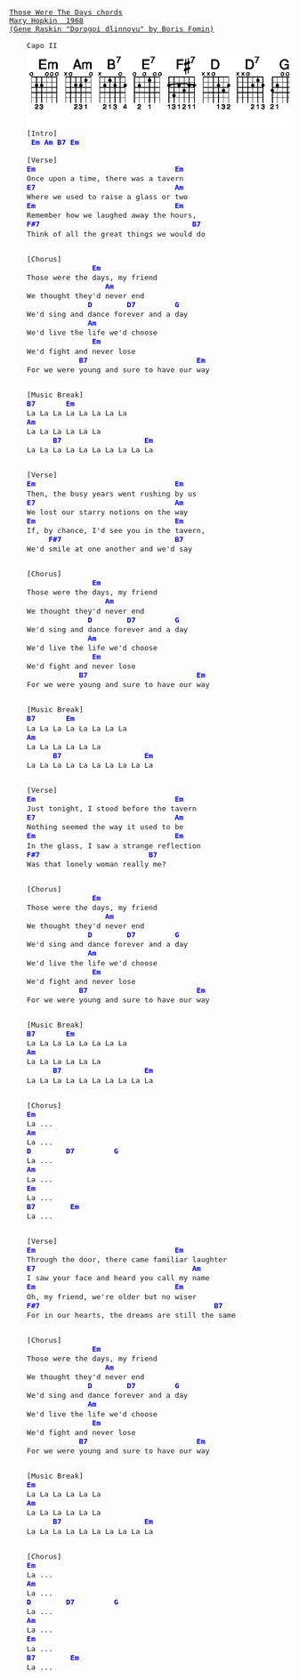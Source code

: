 <style>

pre {
  font-size: 13px; 
  font-family: Roboto Mono, monospace;
}

.chord {
  -webkit-tap-highlight-color: transparent;
  -webkit-box-direction: normal;
  line-height: 1.4em;
  font-size: 13px;
  font-family: "Roboto Mono", monospace;
  box-sizing: inherit;
  font-weight: 700;
  cursor: default;
  display: inline-block;
  padding: .1em .5em .15em;
  margin: -.1em -.5em -.15em;
  border-radius: 2px;
  position: relative;
  color: rgb(0, 0, 255);
}
</style>

<code>
  <pre>
    <a href="https://tabs.ultimate-guitar.com/tab/mary-hopkin/those-were-the-days-chords-1054310"><div>Those Were The Days chords</div><div>Mary Hopkin  1968</div><div>(Gene Raskin "Dorogoi dlinnoyu" by Boris Fomin)</div></a>
    <span>Capo II</span>
    <span><img src="./chords.jpg"/><span>
    <span>[Intro]</span>    </span></span>
    <span> </span><span><span class="chord">Em</span> <span class="chord">Am</span> <span class="chord">B7</span> <span class="chord">Em</span>    </span>
    <span> </span>
    <span><span><span>[Verse]</span></span></span>
    <span><span><span class="chord">Em</span>                                <span class="chord">Em</span>    </span>
    <span>Once upon a time, there was a tavern</span></span>
    <span><span><span class="chord">E7</span>                                <span class="chord">Am</span>    </span>
    <span>Where we used to raise a glass or two    </span></span>
    <span><span><span class="chord">Em</span>                                <span class="chord">Em</span>    </span>
    <span>Remember how we laughed away the hours,    </span></span>
    <span><span><span class="chord">F#7</span>                                   <span class="chord">B7</span>    </span>
    <span>Think of all the great things we would do    </span></span>
    <span> </span>
    <span><span>
    <span>[Chorus]</span>    </span></span>
    <span><span>               <span class="chord">Em</span>    </span>
    <span>Those were the days, my friend    </span></span>
    <span><span>                  <span class="chord">Am</span>    </span>
    <span>We thought they'd never end    </span></span>
    <span><span>              <span class="chord">D</span>        <span class="chord">D7</span>         <span class="chord">G</span>    </span>
    <span>We'd sing and dance forever and a day    </span></span>
    <span><span>              <span class="chord">Am</span>    </span>
    <span>We'd live the life we'd choose    </span></span>
    <span><span>               <span class="chord">Em</span>    </span>
    <span>We'd fight and never lose    </span></span>
    <span><span>            <span class="chord">B7</span>                         <span class="chord">Em</span>    </span>
    <span>For we were young and sure to have our way    </span></span>
    <span> </span>
    <span><span>
    <span>[Music Break]</span>    </span></span>
    <span><span><span class="chord">B7</span>       <span class="chord">Em</span>    </span>
    <span>La La La La La La La La    </span></span>
    <span><span><span class="chord">Am</span>    </span>
    <span>La La La La La La    </span></span>
    <span><span>      <span class="chord">B7</span>                   <span class="chord">Em</span>    </span>
    <span>La La La La La La La La La La    </span></span>
    <span> </span>
    <span><span>
    <span>[Verse]</span>    </span></span>
    <span><span><span class="chord">Em</span>                                <span class="chord">Em</span>    </span>
    <span>Then, the busy years went rushing by us    </span></span>
    <span><span><span class="chord">E7</span>                                <span class="chord">Am</span>    </span>
    <span>We lost our starry notions on the way    </span></span>
    <span><span><span class="chord">Em</span>                                <span class="chord">Em</span>    </span>
    <span>If, by chance, I'd see you in the tavern,    </span></span>
    <span><span>     <span class="chord">F#7</span>                          <span class="chord">B7</span>    </span>
    <span>We'd smile at one another and we'd say    </span></span>
    <span> </span>
    <span><span>
    <span>[Chorus]</span>    </span></span>
    <span><span>               <span class="chord">Em</span>    </span>
    <span>Those were the days, my friend    </span></span>
    <span><span>                  <span class="chord">Am</span>    </span>
    <span>We thought they'd never end    </span></span>
    <span><span>              <span class="chord">D</span>        <span class="chord">D7</span>         <span class="chord">G</span>    </span>
    <span>We'd sing and dance forever and a day    </span></span>
    <span><span>              <span class="chord">Am</span>    </span>
    <span>We'd live the life we'd choose    </span></span>
    <span><span>               <span class="chord">Em</span>    </span>
    <span>We'd fight and never lose    </span></span>
    <span><span>            <span class="chord">B7</span>                         <span class="chord">Em</span>    </span>
    <span>For we were young and sure to have our way    </span></span>
    <span> </span>
    <span><span>
    <span>[Music Break]</span>    </span></span>
    <span><span><span class="chord">B7</span>       <span class="chord">Em</span>    </span>
    <span>La La La La La La La La    </span></span>
    <span><span><span class="chord">Am</span>    </span>
    <span>La La La La La La    </span></span>
    <span><span>      <span class="chord">B7</span>                   <span class="chord">Em</span>    </span>
    <span>La La La La La La La La La La    </span></span>
    <span> </span>
    <span><span>
    <span>[Verse]</span>    </span></span>
    <span><span><span class="chord">Em</span>                                <span class="chord">Em</span>    </span>
    <span>Just tonight, I stood before the tavern    </span></span>
    <span><span><span class="chord">E7</span>                                <span class="chord">Am</span>    </span>
    <span>Nothing seemed the way it used to be    </span></span>
    <span><span><span class="chord">Em</span>                                <span class="chord">Em</span>    </span>
    <span>In the glass, I saw a strange reflection    </span></span>
    <span><span><span class="chord">F#7</span>                         <span class="chord">B7</span>    </span>
    <span>Was that lonely woman really me?    </span></span>
    <span> </span>
    <span><span>
    <span>[Chorus]</span>    </span></span>
    <span><span>               <span class="chord">Em</span>    </span>
    <span>Those were the days, my friend    </span></span>
    <span><span>                  <span class="chord">Am</span>    </span>
    <span>We thought they'd never end    </span></span>
    <span><span>              <span class="chord">D</span>        <span class="chord">D7</span>         <span class="chord">G</span>    </span>
    <span>We'd sing and dance forever and a day    </span></span>
    <span><span>              <span class="chord">Am</span>    </span>
    <span>We'd live the life we'd choose    </span></span>
    <span><span>               <span class="chord">Em</span>    </span>
    <span>We'd fight and never lose    </span></span>
    <span><span>            <span class="chord">B7</span>                         <span class="chord">Em</span>    </span>
    <span>For we were young and sure to have our way    </span></span>
    <span> </span>
    <span><span>
    <span>[Music Break]</span>    </span></span>
    <span><span><span class="chord">B7</span>       <span class="chord">Em</span>    </span>
    <span>La La La La La La La La    </span></span>
    <span><span><span class="chord">Am</span>    </span>
    <span>La La La La La La    </span></span>
    <span><span>      <span class="chord">B7</span>                   <span class="chord">Em</span>    </span>
    <span>La La La La La La La La La La    </span></span>
    <span> </span>
    <span><span>
    <span>[Chorus]</span>    </span></span>
    <span><span><span class="chord">Em</span>    </span>
    <span>La ...</span></span>
    <span><span><span class="chord">Am</span>    </span>
    <span>La ...</span></span>
    <span><span><span class="chord">D</span>        <span class="chord">D7</span>         <span class="chord">G</span>    </span>
    <span>La ...</span></span>
    <span><span><span class="chord">Am</span>    </span>
    <span>La ...</span></span>
    <span><span><span class="chord">Em</span>    </span>
    <span>La ...</span></span>
    <span><span><span class="chord">B7</span>        <span class="chord">Em</span>    </span>
    <span>La ...</span></span>
    <span> </span>
    <span><span>
    <span>[Verse]</span>    </span></span>
    <span><span><span class="chord">Em</span>                                <span class="chord">Em</span>    </span>
    <span>Through the door, there came familiar laughter    </span></span>
    <span><span><span class="chord">E7</span>                                    <span class="chord">Am</span>    </span>
    <span>I saw your face and heard you call my name    </span></span>
    <span><span><span class="chord">Em</span>                                <span class="chord">Em</span>    </span>
    <span>Oh, my friend, we're older but no wiser    </span></span>
    <span><span><span class="chord">F#7</span>                                        <span class="chord">B7</span>    </span>
    <span>For in our hearts, the dreams are still the same    </span></span>
    <span> </span>
    <span><span>
    <span>[Chorus]</span>    </span></span>
    <span><span>               <span class="chord">Em</span>    </span>
    <span>Those were the days, my friend    </span></span>
    <span><span>                  <span class="chord">Am</span>    </span>
    <span>We thought they'd never end    </span></span>
    <span><span>              <span class="chord">D</span>        <span class="chord">D7</span>         <span class="chord">G</span>    </span>
    <span>We'd sing and dance forever and a day    </span></span>
    <span><span>              <span class="chord">Am</span>    </span>
    <span>We'd live the life we'd choose    </span></span>
    <span><span>               <span class="chord">Em</span>    </span>
    <span>We'd fight and never lose    </span></span>
    <span><span>            <span class="chord">B7</span>                         <span class="chord">Em</span>    </span>
    <span>For we were young and sure to have our way    </span></span>
    <span> </span>
    <span><span>
    <span>[Music Break]</span>    </span></span>
    <span><span><span class="chord">Em</span>    </span>
    <span>La La La La La La    </span></span>
    <span><span><span class="chord">Am</span>    </span>
    <span>La La La La La La    </span></span>
    <span><span>      <span class="chord">B7</span>                   <span class="chord">Em</span>    </span>
    <span>La La La La La La La La La La     </span></span>
    <span>     </span>
    <span><span>
    <span>[Chorus]</span>    </span></span>
    <span><span><span class="chord">Em</span>    </span>
    <span>La ...</span></span>
    <span><span><span class="chord">Am</span>    </span>
    <span>La ...</span></span>
    <span><span><span class="chord">D</span>        <span class="chord">D7</span>         <span class="chord">G</span>    </span>
    <span>La ...</span></span>
    <span><span><span class="chord">Am</span>    </span>
    <span>La ...</span></span>
    <span><span><span class="chord">Em</span>    </span>
    <span>La ...</span></span>
    <span><span><span class="chord">B7</span>        <span class="chord">Em</span>    </span>
    <span>La ...</span></span>
    <span> </span>
    <span>     </span>
  </pre>
</code>
